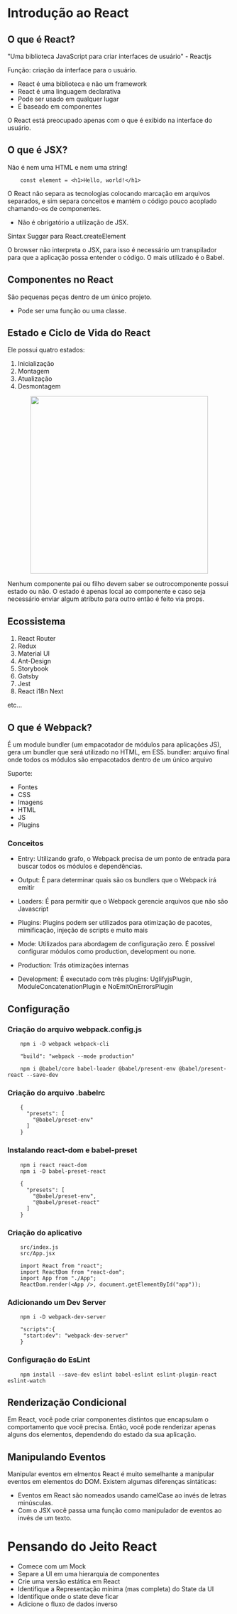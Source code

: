 # Introdução ao React

## O que é React?

"Uma biblioteca JavaScript para criar interfaces de usuário" - Reactjs

Função: criação da interface para o usuário.

* React é uma biblioteca e não um framework
* React é uma linguagem declarativa
* Pode ser usado em qualquer lugar
* É baseado em componentes

O React está preocupado apenas com o que é exibido na interface do usuário.


## O que é JSX?

Não é nem uma HTML e nem uma string!

```shell
	const element = <h1>Hello, world!</h1>
```

O React não separa as tecnologias colocando marcação em arquivos separados, e sim separa conceitos e mantém o código pouco acoplado chamando-os de componentes.

* Não é obrigatório a utilização de JSX.

Sintax Suggar para React.createElement

O browser não interpreta o JSX, para isso é necessário um transpilador para que a aplicação possa entender o código. O mais utilizado é o Babel.


## Componentes no React
São pequenas peças dentro de um único projeto.
* Pode ser uma função ou uma classe.


## Estado e Ciclo de Vida do React

Ele possui quatro estados:

1. Inicialização
2. Montagem
3. Atualização
4. Desmontagem

<p align="center">
  <img width="400" src="src/imagens/1_LI.jpg">
</p>

Nenhum componente pai ou filho devem saber se outrocomponente possui estado ou não.
O estado é apenas local ao componente e caso seja necessário enviar algum atributo para outro então é feito via props.


## Ecossistema

1. React Router
2. Redux
3. Material UI
4. Ant-Design
5. Storybook
6. Gatsby
7. Jest
8. React i18n Next

etc...


## O que é Webpack?

É um module bundler (um empacotador de módulos para aplicações JS), gera um bundler que será utilizado no HTML, em ES5.
bundler: arquivo final onde todos os módulos são empacotados dentro de um único arquivo

Suporte:
* Fontes
* CSS
* Imagens
* HTML
* JS
* Plugins

### Conceitos

* Entry:
Utilizando grafo, o Webpack precisa de um ponto de entrada para buscar todos os módulos e dependências.

* Output:
É para determinar quais são os bundlers que o Webpack irá emitir

* Loaders:
É para permitir que o Webpack gerencie arquivos que não são Javascript

* Plugins:
Plugins podem ser utilizados para otimização de pacotes, mimificação, injeção de scripts e muito mais

* Mode:
Utilizados para abordagem de configuração zero. É possível configurar módulos como production, development ou none.

* Production:
Trás otimizações internas

* Development:
É executado com três plugins: UglifyjsPlugin, ModuleConcatenationPlugin e NoEmitOnErrorsPlugin


## Configuração

### Criação do arquivo webpack.config.js

```shell
	npm i -D webpack webpack-cli

	"build": "webpack --mode production"

	npm i @babel/core babel-loader @babel/present-env @babel/present-react --save-dev
```

### Criação do arquivo .babelrc

```shell
	{
	  "presets": [
	    "@babel/preset-env"
	  ]
	}
```

### Instalando react-dom e babel-preset

```shell
	npm i react react-dom
	npm i -D babel-preset-react

	{
	  "presets": [
	    "@babel/preset-env",
	    "@babel/preset-react" 
	  ]
	}
```

### Criação do aplicativo

```shell
	src/index.js
	src/App.jsx

	import React from "react";
	import ReactDom from "react-dom";
	import App from "./App";
	ReactDom.render(<App />, document.getElementById("app"));
```

### Adicionando um Dev Server

```shell
	npm i -D webpack-dev-server

	"scripts":{
	 "start:dev": "webpack-dev-server"
	}
```

### Configuração do EsLint

```shell
	npm install --save-dev eslint babel-eslint eslint-plugin-react eslint-watch
```

## Renderização Condicional
Em React, você pode criar componentes distintos que encapsulam o comportamento que você precisa. Então, você pode renderizar apenas alguns dos elementos, dependendo do estado da sua aplicação.


## Manipulando Eventos
Manipular eventos em elmentos React é muito semelhante a manipular eventos em elementos do DOM. Existem algumas diferenças sintáticas:

* Eventos em React são nomeados usando camelCase ao invés de letras minúsculas.
* Com o JSX você passa uma função como manipulador de eventos ao invés de um texto.


# Pensando do Jeito React

* Comece com um Mock
* Separe a UI em uma hierarquia de componentes
* Crie uma versão estática em React
* Identifique a Representação mínima (mas completa) do State da UI
* Identifique onde o state deve ficar
* Adicione o fluxo de dados inverso








